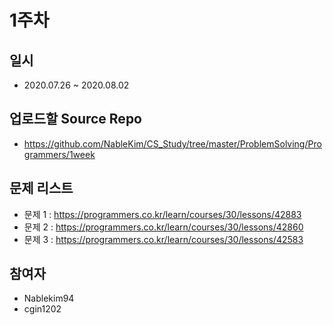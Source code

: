 # 1주차

## 일시
- 2020.07.26 ~ 2020.08.02

## 업로드할 Source Repo
- https://github.com/NableKim/CS_Study/tree/master/ProblemSolving/Programmers/1week

## 문제 리스트
- 문제 1 : https://programmers.co.kr/learn/courses/30/lessons/42883
- 문제 2 : https://programmers.co.kr/learn/courses/30/lessons/42860
- 문제 3 : https://programmers.co.kr/learn/courses/30/lessons/42583

## 참여자
- Nablekim94
- cgin1202